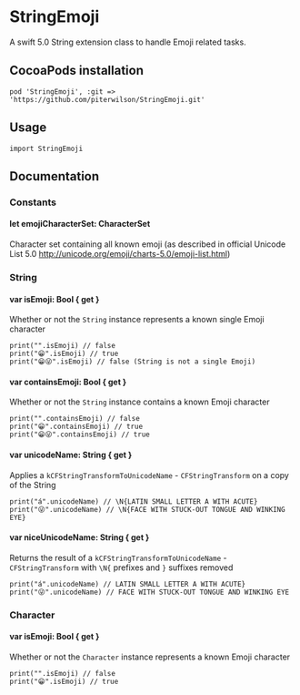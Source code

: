 # StringEmoji
A swift 5.0 String extension class to handle Emoji related tasks.

## CocoaPods installation

```
pod 'StringEmoji', :git => 'https://github.com/piterwilson/StringEmoji.git'
```

## Usage

```
import StringEmoji
```

## Documentation

### Constants

#### let emojiCharacterSet: CharacterSet

Character set containing all known emoji (as described in official Unicode List 5.0 http://unicode.org/emoji/charts-5.0/emoji-list.html)

### String

#### var isEmoji: Bool { get }

Whether or not the `String` instance represents a known single Emoji character

```
print("".isEmoji) // false
print("😁".isEmoji) // true
print("😁😜".isEmoji) // false (String is not a single Emoji)
```

#### var containsEmoji: Bool { get }

Whether or not the `String` instance contains a known Emoji character

```
print("".containsEmoji) // false
print("😁".containsEmoji) // true
print("😁😜".containsEmoji) // true
```

#### var unicodeName: String { get }

Applies a `kCFStringTransformToUnicodeName` - `CFStringTransform` on a copy of the String

```
print("á".unicodeName) // \N{LATIN SMALL LETTER A WITH ACUTE}
print("😜".unicodeName) // \N{FACE WITH STUCK-OUT TONGUE AND WINKING EYE}
```

#### var niceUnicodeName: String { get }

Returns the result of a `kCFStringTransformToUnicodeName` - `CFStringTransform` with `\N{` prefixes and `}` suffixes removed

```
print("á".unicodeName) // LATIN SMALL LETTER A WITH ACUTE}
print("😜".unicodeName) // FACE WITH STUCK-OUT TONGUE AND WINKING EYE
```

### Character

#### var isEmoji: Bool { get }

Whether or not the `Character` instance represents a known Emoji character

```
print("".isEmoji) // false
print("😁".isEmoji) // true
```
